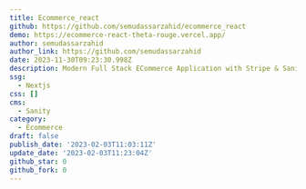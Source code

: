 ```yaml
---
title: Ecommerce_react
github: https://github.com/semudassarzahid/ecommerce_react
demo: https://ecommerce-react-theta-rouge.vercel.app/
author: semudassarzahid
author_link: https://github.com/semudassarzahid
date: 2023-11-30T09:23:30.998Z
description: Modern Full Stack ECommerce Application with Stripe & Sanity
ssg:
  - Nextjs
css: []
cms:
  - Sanity
category:
  - Ecommerce
draft: false
publish_date: '2023-02-03T11:03:11Z'
update_date: '2023-02-03T11:23:04Z'
github_star: 0
github_fork: 0
---
```

